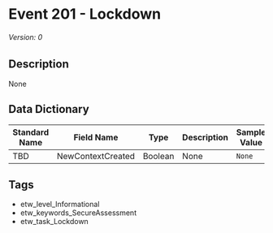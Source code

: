 # Event 201 - Lockdown
###### Version: 0

## Description
None

## Data Dictionary
|Standard Name|Field Name|Type|Description|Sample Value|
|---|---|---|---|---|
|TBD|NewContextCreated|Boolean|None|`None`|

## Tags
* etw_level_Informational
* etw_keywords_SecureAssessment
* etw_task_Lockdown